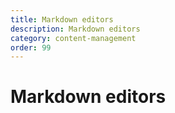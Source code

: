 ```yaml
---
title: Markdown editors
description: Markdown editors
category: content-management
order: 99
---
```


# Markdown editors
